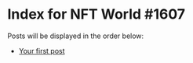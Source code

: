 # Index for NFT World #1607
Posts will be displayed in the order below:

- [Your first post](./001-first.md)

